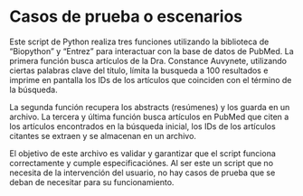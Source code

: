 # Casos de prueba o escenarios

Este script de Python realiza tres funciones utilizando la biblioteca de “Biopython” y “Entrez” para interactuar con la base de datos de PubMed. La primera función  busca artículos de la Dra. Constance Auvynete, utilizando ciertas palabras clave del título, límita la busqueda a 100 resultados e imprime en pantalla los IDs de los artículos que coinciden con el término de la búsqueda. 

La segunda función recupera los abstracts (resúmenes) y los guarda en un archivo. La tercera y última función  busca artículos en PubMed que citen a los artículos encontrados en la búsqueda inicial, los IDs de los artículos citantes se extraen y se almacenan en un archivo.  

El objetivo de este archivo es validar y garantizar que el script funciona correctamente y cumple especificaciónes. 
Al ser este un script que no necesita de la intervención del usuario, no hay casos de prueba que se deban de necesitar para su funcionamiento.
